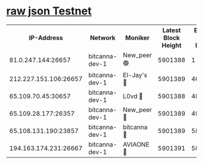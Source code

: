 [raw json Testnet](https://rpc-check.bcat.stavr.tech/bcat/rpc-bcat-result.json)
=


<table><tr><th>IP-Address</th><th>Network</th><th>Moniker</th><th>Latest Block Height</th><th>Earliest Block Height</th><th>Catching Up</th><th>Tx Index</th><th>Voting Power</th><th>Scan Time</th></tr><tr><td>81.0.247.144:26657</td><td>bitcanna-dev-1</td><td>New_peer 🟢</td><td>5901388</td><td>1</td><td>False</td><td>on</td><td>0</td><td>2024-01-09T17:54:20.348135695UTC</td></tr><tr><td>212.227.151.106:26657</td><td>bitcanna-dev-1</td><td>El-Jay's 🔴</td><td>5901389</td><td>4670391</td><td>False</td><td>on</td><td>2218164</td><td>2024-01-09T17:54:27.206141597UTC</td></tr><tr><td>65.109.70.45:30657</td><td>bitcanna-dev-1</td><td>L0vd 🔴</td><td>5901388</td><td>4828155</td><td>False</td><td>on</td><td>7920</td><td>2024-01-09T17:54:20.700651211UTC</td></tr><tr><td>65.109.28.177:26357</td><td>bitcanna-dev-1</td><td>New_peer 🔴</td><td>5901389</td><td>4952911</td><td>False</td><td>on</td><td>2237067</td><td>2024-01-09T17:54:27.690887207UTC</td></tr><tr><td>65.108.131.190:23857</td><td>bitcanna-dev-1</td><td>bitcanna 🔴</td><td>5901389</td><td>5801389</td><td>False</td><td>off</td><td>82368</td><td>2024-01-09T17:54:28.032225919UTC</td></tr><tr><td>194.163.174.231:26667</td><td>bitcanna-dev-1</td><td>AVIAONE 🔴</td><td>5901391</td><td>5889001</td><td>False</td><td>on</td><td>1949865</td><td>2024-01-09T17:54:34.573985654UTC</td></tr></table>
